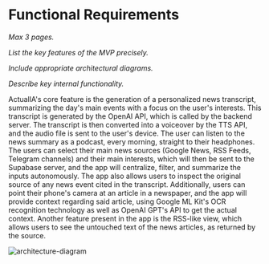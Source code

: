 # Functional Requirements

*Max 3 pages.*

*List the key features of the MVP precisely.*

*Include appropriate architectural diagrams.*

*Describe key internal functionality.*


ActualIA's core feature is the generation of a personalized news transcript, summarizing the day's main events with a focus on the user's interests. This transcript is generated by the OpenAI API, which is called by the backend server. The transcript is then converted into a voiceover by the TTS API, and the audio file is sent to the user's device. The user can listen to the news summary as a podcast, every morning, straight to their headphones. The users can select their main news sources (Google News, RSS Feeds, Telegram channels) and their main interests, which will then be sent to the Supabase server, and the app will centralize, filter, and summarize the inputs autonomously. 
The app also allows users to inspect the original source of any news event cited in the transcript. Additionally, users can point their phone's camera at an article in a newspaper, and the app will provide context regarding said article, using Google ML Kit's OCR recognition technology as well as OpenAI GPT's API to get the actual context.
Another feature present in the app is the RSS-like view, which allows users to see the untouched text of the news articles, as returned by the source.           

![architecture-diagram](https://github.com/ActualIA/prd/assets/93340253/155a4396-757b-4395-ad92-8108654969e2)


